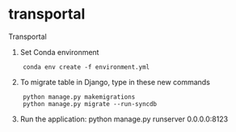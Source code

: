 # transportal
Transportal

1. Set Conda environment
```
    conda env create -f environment.yml
```

2. To migrate table in Django, type in these new commands
```
    python manage.py makemigrations
    python manage.py migrate --run-syncdb
```

3. Run the application: python manage.py runserver 0.0.0.0:8123
